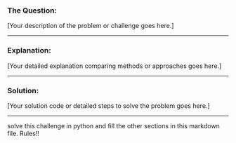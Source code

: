 ### The Question:

[Your description of the problem or challenge goes here.]

---

### Explanation:

[Your detailed explanation comparing methods or approaches goes here.]

---

### Solution:

[Your solution code or detailed steps to solve the problem goes here.]

---

solve this challenge in python and fill the other sections in this markdown file. Rules!!